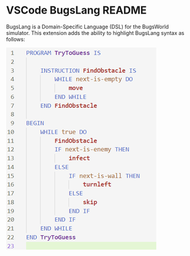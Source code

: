 # VSCode BugsLang README

BugsLang is a Domain-Specific Language (DSL) for the BugsWorld simulator.
This extension adds the ability to highlight BugsLang syntax as follows:

![BugsLang Syntax Highlight](assets/bugslang-syntax-highlighting.png)
